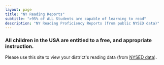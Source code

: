 ```yaml
---
layout: page
title: "NY Reading Reports"
subtitle: ">95% of ALL Students are capable of learning to read"
description: "NY Reading Proficiency Reports (from public NYSED data)"
---
```

<!---
hero_image: "/NYSED_Reading/img/ClassRoom_large.jpg"
hero_height: "is-fullheight" -->
### All children in the USA are entitled to a free, and appropriate instruction.  
Please use this site to view your district's reading data (from [NYSED data](https://data.nysed.gov/downloads.php)).  
<br />

